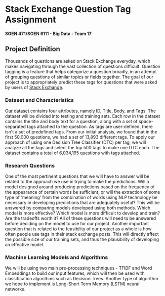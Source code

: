 # Stack Exchange Question Tag Assignment

#### SOEN 471/SOEN 6111 - Big Data - Team 17

## Project Definition

Thousands of questions are asked on Stack Exchange everyday, which makes navigating through the vast collection of questions difficult. Question tagging is a feature that helps categorize a question broadly, in an attempt of grouping questions of similar topics or fields together. The goal of our project is to appropriately predict these tags for questions that were asked by users of [Stack Exchange](https://stackexchange.com).

### Dataset and Characteristics

[Our dataset](https://www.kaggle.com/c/facebook-recruiting-iii-keyword-extraction/) contains four attributes, namely ID, Title, Body, and Tags. The dataset will be divided into testing and training sets. Each row in the dataset contains the title and body text for a question, along with a set of space-separated tags attached to the question. As tags are user-defined, there isn't a set of predefined tags. From our initial analysis, we found that in the first 50,000 questions, we had a set of 13,893 different tags. To apply our approach of using one Decision Tree Classifier (DTC) per tag, we will analyze all the tags and select the top 500 tags to make one DTC each. The dataset contains a total of 6,034,195 questions with tags attached.

### Research Questions

One of the most pertinent questions that we will have to answer will be related to the approach we use in trying to make the predictions. Will a model designed around producing predictions based on the frequency of the appearance of certain words be sufficient, or will the extraction of some type of 'meaning' from the combination of words using NLP technology be necessary in developing predictions that are adequately useful?
This will be answered by comparing models developed using both methods. Which model is more effective? Which model is more difficult to develop and train? Are the tradeoffs worth it? All of these questions will need to be answered before deciding on the model to use for our project.
Another important question that is related to the feasibility of our project as a whole is how often people use tags in their stack exchange posts. This will directly affect the possible size of our training sets, and thus the plausibility of developing an effective model.

### Machine Learning Models and Algorithms

We will be using two main pre-processing techniques - TFIDF and Word Embeddings to build our input features, which will then be used with classification algorithms such as Decision Trees. Another type of algorithm we hope to implement is Long-Short Term Memory (LSTM) neural networks.
